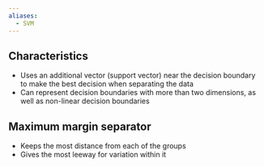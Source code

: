 ```yaml
---
aliases:
  - SVM
---
```


## Characteristics

- Uses an additional vector (support vector) near the decision boundary to make the best decision when separating the data
- Can represent decision boundaries with more than two dimensions, as well as non-linear decision boundaries

## Maximum margin separator

- Keeps the most distance from each of the groups
- Gives the most leeway for variation within it